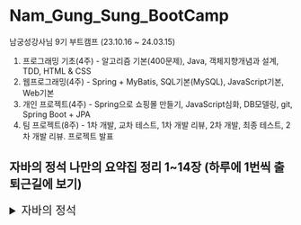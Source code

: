 # Nam_Gung_Sung_BootCamp
남궁성강사님 9기 부트캠프 (23.10.16 ~ 24.03.15)

1. 프로그래밍 기초(4주) - 알고리즘 기본(400문제), Java, 객체지향개념과 설계, TDD, HTML & CSS
2. 웹프로그래밍(4주) - Spring + MyBatis, SQL기본(MySQL), JavaScript기본, Web기본
3. 개인 프로젝트(4주) - Spring으로 쇼핑몰 만들기, JavaScript심화, DB모델링, git, Spring Boot + JPA
4. 팀 프로젝트(8주) - 1차 개발, 교차 테스트, 1차 개발 리뷰, 2차 개발, 최종 테스트, 2차 개발 리뷰. 프로젝트 발표


## 자바의 정석 나만의 요약집 정리 1~14장 (하루에 1번씩 출퇴근길에 보기)

<details>
<summary style="font-size:20px">자바의 정석</summary>
<div markdown="1">

**객체지향 4대 핵심개념 적고, 한줄로 설명**

1. 캡슐화 : 외부로부터 데이터를 보호하기 위해서
2. 상속 : 두 클래스를 자식,부모관계를 맺어주고 기존 클래스로부터 새로운 클래스를 작성하는 것
3. 추상화 : 클래스의 공통된 기능을 모아서 부모 클래스로 만드는 것
4. 다형성 : 부모 타입의 참조변수로 자식 클래스의 인스턴스를 생성하는 것

**객체지향 특징 세 가지**

1. 코드의 재사용성
2. 유지보수 용이
3. 코드 중복 제거

**클래스**

* 정의 및 용도 : 객체를 정의하고 생성해서 사용하기 위함.

1. 객체를 정의해놓은 설계도
2. 사용자 정의 타입
3. 변수 + 메서드의 묶음

* 클래스를 인스턴스화 -> 인스턴스(객체)

**객체**

* 실제로 존재하는 것 (인스턴스 변수의 묶음)
* 객체 == 인스턴스

**변수의 종류**

1. 클래스영역 
   1. cv : 클래스변수 - 클래스가 메모리에 올라갈 때 생성, 객체를 생성할 필요 X, 공통적인 속성으로 사용
   2. iv : 인스턴스변수 - 객체를 생성할 때 생성, 객체를 생성해야 사용 가능, 개별 속성으로 사용
2. 메서드영역
   1. lv : 지역변수 - 클래스이외의 영역 (메서드, 생성자, 초기화블럭), 메서드 종료시 자동제거됨.

* cv는 하나의 저장공간을 공유하므로 항상 공통된 값을 갖고 iv는 각기 다른 값을 가짐.

**클래스메서드와 인스턴스메서드**

* static 메서드는 인스턴스 메서드 사용 불가 why? 
  * static 메서드는 클래스가 메모리에 올라갈 때 생성되는 반면 객체는 생성시에 만들어지므로 없을 경우가 있을 수도 있어서.
* 인스턴스 메서드에서는 static 메서드를 호출 가능함.
   
**오버로딩 조건3가지**

1. 메서드의 이름이 같아야함.
2. 매개변수의 타입이나 개수가 달라야함.
3. 반환타입은 영향이 없음.

**오버라이딩 조건3가지**

1. 부모타입의 예외개수보다 적어야함.
2. 부모타입의 접근 제어자보다 좁으면 안됨. 
3. 선언부가 일치함.

**생성자 조건5가지**

* 인스턴스 초기화 메서드

1. 클래스와 이름이 같아야함.
2. 리턴값이 없음.
3. 생성자는 반드시 한 개 존재해야함.
4. 생성자가 없으면 컴파일러가 기본 생성자를 하나 생성해줌.
5. 생성자의 첫째 줄에는 this() 나 super()가 들어가야함.

**생성자 this()**

1. 생성자에서 다른 생성자를 호출할 때 this()를 사용함.
2. 다른 생성자 호출 시 첫 줄에서만 사용 가능함.(다른 생성자로 인해 호출이전의 초기화 작업이 무의미하므로)

**참조변수 this**

* 인스턴스 변수와 지역변수의 이름이 같을 때 구분하기위함.
* this가 붙으면 iv이고 안붙으면 매개변수와 가까운 lv임.
* 인스턴스 자신을 가르키는 참조변수.
* static 메서드에서는 사용 불가함.

**클래스 변수, 인스턴스 변수 초기화 순서 과정**

* 멤버변수 - 자동초기화, 지역변수 - 직접 초기화해줘야함.
* 클래스변수는 클래스가 메모리에 올라갈 때 초기화되고, 인스턴스 변수는 인스턴스가 생성될 때 초기화됨.

* 클래스 변수
1. 기본값 -> 명시적 초기화 -> 클래스 초기화 블럭 static{} 
   
* 인스턴스 변수
1. 기본값 -> 명시적 초기화 -> 인스턴스 초기화 블럭 {} -> 생성자

* cv -> iv 순으로 초기화되며, 자동(기본값) -> 간단(명시적 초기화) -> 복잡순(초기화 블럭, 생성자) 으로 초기화됨.

**기본형 매개변수, 참조형 매개변수**

* 기본형 매개변수는 변수의 값을 읽기만 가능
* 참조형 매개변수는 변수의 값을 읽고 변경 가능

**상속**

1. 기존 클래스로 다른 클래스를 작성하는 것
2. 두 클래스간의 부모와 자식으로 관계를 맺어주는 것
3. 자식의 멤버개수는 부모보다 적을 수 없음.
4. 자식은 부모의 모든멤버를 상속받음(생성자, 초기화블럭 제외)

* 자바는 단일상속만 허용함 (비중이 높은 클래스만 상속하고, 나머지는 포함관계 활용)
* 자식클래스 extends 부모클래스
* 상속 관계 ~는 ~이다 ( is a 관계)
* 포함 관계 ~는 ~를 가지고 있다 ( has a 관계) **(대부분의 경우 포함관계임)**

**Objects클래스는 iv가 하나도 없는데, 인스턴스 메서드를 가지는 이유**

* Objets 클래스는 모든 클래스의 부모 클래스로 자식 클래스들이 오버라이딩해서 iv를 쓸 수 있기 때문임.

**참조변수 super**

* 객체 자신을 가르키는 참조변수
* 조상의 멤버를 자신의 멤버와 구분할 때 사용

**부모 생성자 super()**

1. 부모 생성자 호출 시 사용 (생성자와 초기화 블럭은 상속이 안되므로)
2. 부모 멤버는 부모의 생성자를 호출해서 초기화
3. 자식의 생성자는 자신이 선언한 변수만 초기화 할 수 있음.
4. 생성자의 첫 줄에 반드시 생성자를 호출해야함.

**접근제어자**

* public > protected > default > private 
* 전체 > 같은 패키지, 자식 클래스 > 같은 패키지 > 같은 클래스 순으로 접근 제어 권한을 가짐.

1. 외부로부터 데이터를 보호하기 위함
2. 외부에는 불필요한, 내부적으로만 사용되는 부분을 감추기 위함.

**final**

1. 클래스 - 상속이 불가능함.
2. 메서드 - 오버라이딩이 불가능함.
3. 변수 - 상수로써 활용함.

**다형성**

1. 부모타입 참조변수로 자식타입 객체를 다룰 수 있음.
2. 하나의 배열에 여러 종류의 객체를 저장할 수 있음.

* 참조변수가 사용할 수 있는 멤버의 개수는 인스턴스 멤버개수보다 같거나 적어야함.
* 참조변수타입과 인스턴스타입은 보통 일치하지만 일치하지 않을 수도 있음.

**추상클래스**

1. 미완성 설계도
2. 인스턴스로 생성불가
3. 인스턴스 변수, 생성자, 메서드를 일반 클래스와 같이 사용 가능
4. abstract 가 붙은 메서드는 자식 클래스에서 용도에 맞게 오버라이딩하여 사용함.
5. 클래스의 공통적인 기능을 찾아내서 부모클래스로 만듬으로써 사용함.

**인터페이스**

1. 추상메서드의 집합
2. 밑그림 역할
3. 인스턴스화 할 수 없으며 상수와, 추상메서드만을 가질 수 있음.
4. 추상클래스보다 추상화 정도가 높음.

* 인터페이스의 조상은 인터페이스만 가능(Object가 최고조상이 아님)
* 다중 상속 가능이 가능함.
* public, static, final, abstract 전부 생략 가능함.
* 상속과 구현 동시에 가능함.
* 인터페이스 타입의 변수로 인터페이스를 구현한 클래스의 인스턴스 참조 가능함.
* 일부만 구현할 경우 클래스앞에 abstract를 붙여서 추상 클래스로 만들어줘야함.

**인터페이스 장점**

1. 두 객체간의 중간 역할을 함으로써 객체간에 느슨한 결합을 가능하게 도와줌.
2. 서로 관계없는 클래스들을 형제 관계로 맺어줌으로써 활용 가능함.
3. 설계를 진행할 때 밑그림의 역할로 인터페이스를 활용하면 재사용성에 용이함.

**추상클래스 vs 인터페이스**

* 추상적인 용도는 동일하게 쓰이나 인터페이스는 iv, 생성자를 가질 수 없음

**예외**

* 예외처리 정의 - 예외 발생에 대비한 코드 작성
* 예외처리 목적 - 프로그램의 비정상적인 종료 방지

**에러 3가지**

1. 컴파일에러 : 컴파일 시에 발생하는 에러
2. 런타임에러 : 프로그램 실행 시에 발생하는 에러
3. 논리적에러 : 프로그래머의 작성 의도와 다르게 동작하는 것

**예외 클래스**

1. Exception 클래스들 : 사용자의 실수와 같은 외적인 요인에 의해서 발생하는 예외
2. RuntimeException 클래스들 : 프로그래머의 실수로 발생하는 예외

**예외 처리 방법5가지**

1. try-catch-finally - 예외 발생한 메서드 안에서 처리
2. 메서드 예외 선언
3. 예외 강제로 발생 시키기
4. 사용자 예외 선언
5. 예외 되던지기

**연결된 예외 장점2가지**

1. check예외를 unchecked예외로 바꿀 수 있음.
2. 큰 분류의 예외로 묶어서 사용할 수 있음.

**checked예외를 unchecked예외로 바꿔서 사용하는 이유**

* 예외처리를 선택적으로함으로써 무분별한 try-catch 문을 사용하지 않기 위함

**얕은 복사와 깊은 복사**

1. 얕은 복사 : 원본과 복사본이 같은 객체를 참고하며 단순 Cloneable 인터페이스를 구현한 clone 을 통한 복제를 사용함.
2. 깊은 복사 : 원본과 복사본이 다른 객체를 참고하고 원본의 객체를 복사하여 참조함.

**불변이란?**

* 객체 생성 후에 상태를 변경할 수 없는 것
* 재할당은 가능하지만 한번 할당하면 내부 데이터는 변경할 수 없음.
* 대표적인 불변 객체로는 String이 있음.
* 필드에서 사용할 때는 final을 붙여서 사용함.

1. 멀티쓰레드 환경에서 동기화를 고려하지 않아도됨.
2. GC 성능 향상.

**래퍼클래스**

* 기본형 값들을 객체로 변환하여 작업을 수행할 때 사용함.
* 오토박싱 : 기본형 값을 래퍼 클래스의 객체로 자동 변환

**컬렉션 프레임웍**

* 컬렉션 : 다수의 객체를 모아놓은 것
* 프레임웍 : 표준화된 프로그래밍 방식
* 컬렉션 프레임웍 : 다수의 객체를 모아놓은 표준화된 프로그래밍 방식

**컬렉션 프레임웍 핵심 인터페이스**

1. List
   * 순서 O, 중복 O
   * LinkedList, ArrayList, Stack, Vector
   * Collection 인터페이스를 상속받고 있음
2. Set
   * 순서 X, 중복 X
   * HashSet, TreeSet
   * Collection 인터페이스를 상속받고 있음
3. Map
   * 순서 X, Key 는 중복 X, Value 는 중복 O

**ArrayList**

* Vector는 동기화되어있지만 ArrayList는 동기화되어있지 않음.
* List 인터페이스를 구현하여 순서가 유지되고 중복을 허용함.

**ArrayList 삭제과정**

1. ArrayList는 index 번째 요소를 삭제함. ex) data[0] ~ data[5]
2. 중간 데이터 data[2] 2번째 요소를 삭제한다는 가정하에 list.remove(2); 호출함.
3. 삭제할 데이터 아래의 데이터를 한칸씩 위로 복사하여 삭제할 데이터 덮어씌우기
4. System.arraycopy(data, index+1, data, index, size-index-1)
5. 데이터가 한칸씩 옮겨졌으므로 마지막 데이터는 null로 변경 data[size-1] = null;
6. 데이터가 삭제되었으므로 size하나 감소 size--;
7. 마지막 데이터를 삭제하는 경우는 복사과정을 건너띄고 5번부터 수행함.

**LinkedList**

* 다음요소와 이전요소의 주소, 데이터를 저장할 수 있음.
* ArrayList에 비해서 접근 속도는 느리나, 비순차적인 데이터의 추가/삭제는 빠름.
* ArrayList가 접근 속도는 더 빠르고, 순차적인 데이터의 추가/삭제는 더 빠름.

**스택 & 큐**

* 스택 (Stack) - LastInFirstOut (LIFO) 구조 ex) 수식괄호검사, 브라우저 뒤/앞
  * 저장 - push(), 추출 - pop()
  * ArrayList 로 구현하는 것이 유리함
* 큐 (Queue) - FirstInFirstOut (FIFO) 구조 ex) 최근사용문서, 버퍼
  * 저장 - offer(), 추출 - poll()
  * LinkedList 로 구현하는 것이 유리함 (데이터를 꺼낼 때마다 데이터 복사가 발생)

**Comparator와 Comparable**

* Comparable - 기본 정렬기준을 구현하는데 사용하며 기본적으로 제공하는 인터페이스임.
* Comparator - 기본 정렬기준 외에 다른 기준으로 정렬하고자 할 때 사용.

**이진 검색 트리(binary search tree)**

1. 모든 노드는 최대 두 개의 자식노드를 가질 수 있음
2. 왼쪽 자식 노드 값이 부모 노드의 값보다 작고 오른쪽은 부모보다 커야함.
3. 검색과 정렬에 유리함.
4. 노드의 추가 삭제에 시간이 오래 걸림(배열보다 느림)
5. TreeSet, TreeMap 사용

**해싱**

* 해시함수를 이용해서 해시테이블에 데이터를 저장하고 검색하는 기법
* ArrayList와 LinkedList 의 조합
  
</div>
</details>


